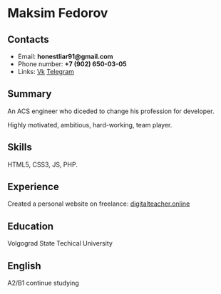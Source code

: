 # Maksim Fedorov

## Contacts 
- Email: __honestliar91@gmail.com__
- Phone number: __+7 (902) 650-03-05__
- Links: [Vk](https://vk.com/honestliar)  [Telegram](https://t.me/Maksim_hl)

## Summary
An ACS engineer who diceded to change his profession for developer. 

Highly motivated, ambitious, hard-working, team player.

## Skills 
HTML5, CSS3, JS, PHP. 

## Experience
Created a personal website on freelance: [digitalteacher.online](https://digitalteacher.online)
## Education 
Volgograd State Techical University 

## English
A2/B1 continue studying